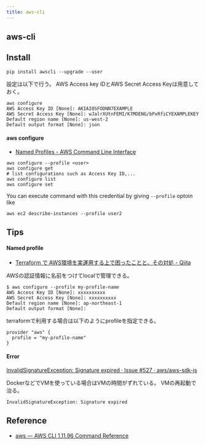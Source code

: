 ```yaml
---
title: aws-cli
---
```


## aws-cli

## Install

```
pip install awscli --upgrade --user
```

設定は以下で行う。
AWS Access key IDとAWS Secret Access Keyは用意しておく。

```
aws configure
AWS Access Key ID [None]: AKIAIOSFODNN7EXAMPLE
AWS Secret Access Key [None]: wJalrXUtnFEMI/K7MDENG/bPxRfiCYEXAMPLEKEY
Default region name [None]: us-west-2
Default output format [None]: json
```

#### aws configure
* [Named Profiles \- AWS Command Line Interface](https://docs.aws.amazon.com/cli/latest/userguide/cli-multiple-profiles.html)

```
aws configure --profile <user>
aws configure get
# list configurations such as Access Key ID,...
aws configure list
aws configure set
```

You can execute command with this credential by giving `--profile` optoin like

```
aws ec2 describe-instances --profile user2
```


## Tips

#### Named profile
* [Terraform で AWS環境を実運用する上で困ったことと、その対処 - Qiita](https://qiita.com/takumiabe/items/07943f23436aa983f397)

AWSの認証情報に名前をつけてlocalで管理できる。

```
$ aws configure --profile my-profile-name
AWS Access Key ID [None]: xxxxxxxxxx
AWS Secret Access Key [None]: xxxxxxxxxx
Default region name [None]: ap-northeast-1
Default output format [None]: 
```

terraformで利用する場合は以下のようにprofileを指定できる。

```
provider "aws" {
  profile = "my-profile-name"
}
```

#### Error
[InvalidSignatureException: Signature expired · Issue #527 · aws/aws-sdk-js](https://github.com/aws/aws-sdk-js/issues/527)

DockerなどでVMを使っている場合はVMの時間がずれている。
VMの再起動で治る。

```
InvalidSignatureException: Signature expired
```


## Reference
* [aws — AWS CLI 1.11.96 Command Reference](http://docs.aws.amazon.com/cli/latest/reference/)

